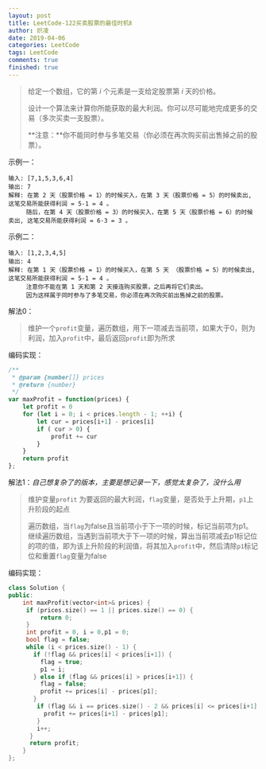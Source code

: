 ```yaml
---
layout: post
title: LeetCode-122买卖股票的最佳时机Ⅱ
author: 炽凌
date: 2019-04-06
categories: LeetCode
tags: LeetCode
comments: true
finished: true
---
```


> 给定一个数组，它的第 *i* 个元素是一支给定股票第 *i* 天的价格。
>
> 设计一个算法来计算你所能获取的最大利润。你可以尽可能地完成更多的交易（多次买卖一支股票）。
>
> **注意：**你不能同时参与多笔交易（你必须在再次购买前出售掉之前的股票）。

示例一：

```
输入: [7,1,5,3,6,4]
输出: 7
解释: 在第 2 天（股票价格 = 1）的时候买入，在第 3 天（股票价格 = 5）的时候卖出, 这笔交易所能获得利润 = 5-1 = 4 。
     随后，在第 4 天（股票价格 = 3）的时候买入，在第 5 天（股票价格 = 6）的时候卖出, 这笔交易所能获得利润 = 6-3 = 3 。
```

示例二：

```
输入: [1,2,3,4,5]
输出: 4
解释: 在第 1 天（股票价格 = 1）的时候买入，在第 5 天 （股票价格 = 5）的时候卖出, 这笔交易所能获得利润 = 5-1 = 4 。
     注意你不能在第 1 天和第 2 天接连购买股票，之后再将它们卖出。
     因为这样属于同时参与了多笔交易，你必须在再次购买前出售掉之前的股票。
```

解法0：

> 维护一个`profit`变量，遍历数组，用下一项减去当前项，如果大于0，则为利润，加入`profit`中，最后返回`profit`即为所求

编码实现：

```js
/**
 * @param {number[]} prices
 * @return {number}
 */
var maxProfit = function(prices) {
    let profit = 0
    for (let i = 0; i < prices.length - 1; ++i) {
        let cur = prices[i+1] - prices[i]
        if ( cur > 0) {
            profit += cur
        }
    }
    return profit
};
```

解法1：*自己想复杂了的版本，主要是想记录一下，感觉太复杂了，没什么用*

> 维护变量`profit` 为要返回的最大利润，`flag`变量，是否处于上升期，`p1`上升阶段的起点
>
> 遍历数组，当`flag`为false且当前项小于下一项的时候，标记当前项为p1。继续遍历数组，当遇到当前项大于下一项的时候，算出当前项减去p1标记位的项的值，即为该上升阶段的利润值，将其加入`profit`中，然后清除`p1`标记位和重置`flag`变量为false

编码实现：

```cpp
class Solution {
public:
    int maxProfit(vector<int>& prices) {
     if (prices.size() == 1 || prices.size() == 0) {
         return 0;
     }
     int profit = 0, i = 0,p1 = 0;
     bool flag = false;
     while (i < prices.size() - 1) {
       if (!flag && prices[i] < prices[i+1]) {
         flag = true;
         p1 = i;
       } else if (flag && prices[i] > prices[i+1]) {
         flag = false;
         profit += prices[i] - prices[p1];
       }
        if (flag && i == prices.size() - 2 && prices[i] <= prices[i+1] ) {
          profit += prices[i+1] - prices[p1];
        }
        i++;
      }
      return profit;
    }
};
```

